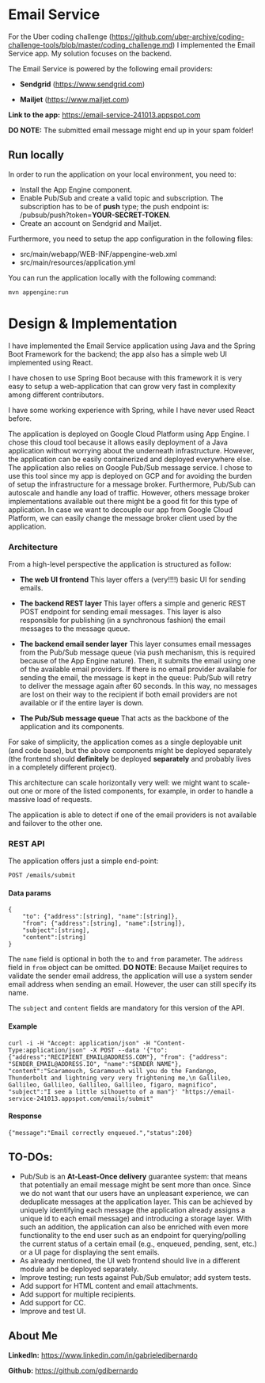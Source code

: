 # Email Service
For the Uber coding challenge (https://github.com/uber-archive/coding-challenge-tools/blob/master/coding_challenge.md) I implemented the Email Service app. My solution focuses on the backend. 

The Email Service is powered by the following email providers:

- **Sendgrid** (https://www.sendgrid.com)

- **Mailjet** (https://www.mailjet.com)


**Link to the app:** https://email-service-241013.appspot.com

**DO NOTE:** The submitted email message might end up in your spam folder! 


## Run locally

In order to run the application on your local environment, you need to: 
 
- Install the App Engine component.
- Enable Pub/Sub and create a valid topic and subscription. The subscription has to be of **push** type; the push endpoint is: /pubsub/push?token=**YOUR-SECRET-TOKEN**.
- Create an account on Sendgrid and Mailjet.

Furthermore, you need to setup the app configuration in the following files:
- src/main/webapp/WEB-INF/appengine-web.xml 
- src/main/resources/application.yml 

You can run the application locally with the following command: 
```
mvn appengine:run
```


# Design & Implementation

I have implemented the Email Service application using Java and the Spring Boot Framework for the backend; the app also has a simple web UI implemented using React.

I have chosen to use Spring Boot because with this framework it is very easy to setup a web-application that can grow very fast in complexity among different contributors.

I have some working experience with Spring, while I have never used React before. 

The application is deployed on Google Cloud Platform using App Engine. I chose this cloud tool because it allows easily deployment of a Java application without worrying about the underneath infrastructure. However, the application can be easily containerized and deployed everywhere else.
The application also relies on Google Pub/Sub message service. I chose to use this tool since my app is deployed on GCP and for avoiding the burden of setup the infrastructure for a message broker. Furthermore, Pub/Sub can autoscale and handle any load of traffic. However, others message broker implementations available out there might be a good fit for this type of application. In case we want to decouple our app from Google Cloud Platform, we can easily change the message broker client used by the application.



### Architecture

From a high-level perspective the application is structured as follow:

- **The web UI frontend** This layer offers a (very!!!!) basic UI for sending emails.

- **The backend REST layer** This layer offers a simple and generic REST POST endpoint for sending email messages. This layer is also responsible for publishing (in a synchronous fashion) the email messages to the message queue. 
- **The backend email sender layer**  This layer consumes email messages from the Pub/Sub message queue (via push mechanism, this is required because of the App Engine nature). Then, it submits the email using one of the available email providers. If there is no email provider available for sending the email, the message is kept in the queue: Pub/Sub will retry to deliver the message again after 60 seconds. In this way, no messages are lost on their way to the recipient if both email providers are not available or if the entire layer is down.
- **The Pub/Sub message queue** That acts as the backbone of the application and its components.

For sake of simplicity, the application comes as a single deployable unit (and code base), but the above components might be deployed separately (the frontend should **definitely** be deployed **separately** and probably lives in a completely different project). 

This architecture can scale horizontally very well: we might want to scale-out one or more of the listed components, for example, in order to handle a massive load of requests.

The application is able to detect if one of the email providers is not available and failover to the other one.

### REST API
The application offers just a simple end-point:
```
POST /emails/submit
```
#### Data params

```
{
    "to": {"address":[string], "name":[string]},
    "from": {"address":[string], "name":[string]},
    "subject":[string],
    "content":[string]
}
```

The `name` field is optional in both the `to` and `from` parameter. The `address` field in `from` object can be omitted. **DO NOTE**: Because Mailjet requires to validate the sender email address, the application will use a system sender email address when sending an email. However, the user can still specify its name.

The `subject` and `content` fields are mandatory for this version of the API.



#### Example

```
curl -i -H "Accept: application/json" -H "Content-Type:application/json" -X POST --data '{"to":{"address":"RECIPIENT_EMAIL@ADDRESS.COM"}, "from": {"address": "SENDER_EMAIL@ADDRESS.IO", "name":"SENDER NAME"}, "content":"Scaramouch, Scaramouch will you do the Fandango, Thunderbolt and lightning very very frightening me,\n Gallileo, Gallileo, Gallileo, Gallileo, Gallileo, figaro, magnifico", "subject":"I see a little silhouetto of a man"}' "https://email-service-241013.appspot.com/emails/submit"
```

#### Response

```
{"message":"Email correctly enqueued.","status":200}
```

## TO-DOs:
- Pub/Sub is an **At-Least-Once delivery** guarantee system: that means that potentially an email message might be sent more than once. Since we do not want that our users have an unpleasant experience, we can deduplicate messages at the application layer. This can be achieved by uniquely identifying each message (the application already assigns a unique id to each email message) and introducing a storage layer. With such an addition, the application can also be enriched with even more functionality to the end user such as an endpoint for querying/polling the current status of a certain email (e.g., enqueued, pending, sent, etc.) or a UI page for displaying the sent emails. 
- As already mentioned, the UI web frontend should live in a different module and be deployed separately.
- Improve testing; run tests against Pub/Sub emulator; add system tests.
- Add support for HTML content and email attachments. 
- Add support for multiple recipients.
- Add support for CC.
- Improve and test UI.

## About Me

**LinkedIn:** https://www.linkedin.com/in/gabrieledibernardo

**Github:** https://github.com/gdibernardo